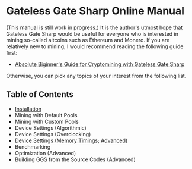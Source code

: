 # Gateless Gate Sharp Online Manual

(This manual is still work in progress.) It is the author's utmost hope that Gateless Gate Sharp would be useful for everyone
who is interested in mining so-called altcoins such as Ethereum and Monero. If you are relatively new to mining, I would recommend
reading the following guide first:

* [Absolute Biginner's Guide for Cryptomining with Gateless Gate Sharp](BeginnersGuide.md)

Otherwise, you can pick any topics of your interest from the following list.

## Table of Contents

* [Installation](Installation.md)
* Mining with Default Pools
* Mining with Custom Pools
* Device Settings (Algorithmic)
* Device Settings (Overclocking)
* [Device Settings (Memory Timings; Advanced)](DeviceSettingsMemoryTimings.md)
* Benchmarking
* Optimization (Advanced)
* Building GGS from the Source Codes (Advanced)
